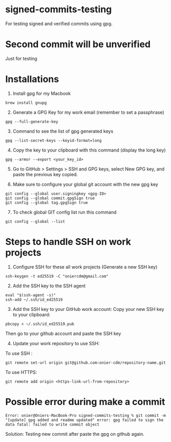 # signed-commits-testing

For testing signed and verified commits using gpg.

# Second commit will be unverified

Just for testing

# Installations

1. Install gpg for my Macbook

```
brew install gnupg
```

2. Generate a GPG Key for my work email (remember to set a passphrase)

```
gpg --full-generate-key
```

3. Command to see the list of gpg generated keys

```
gpg --list-secret-keys --keyid-format=long
```

4. Copy the key to your clipboard with this command (display the long key)

```
gpg --armor --export <your_key_id>
```

5. Go to GitHub > Settings > SSH and GPG keys, select New GPG key, and paste the previous key copied.

6. Make sure to configure your global git account with the new gpg key

```
git config --global user.signingkey <gpg-ID>
git config --global commit.gpgSign true
git config --global tag.gpgSign true
```

7. To check global GIT config list run this command

```
git config --global --list
```

# Steps to handle SSH on work projects

1. Configure SSH for these all work projects (Generate a new SSH key)

```
ssh-keygen -t ed25519 -C "oniercdm@gmail.com"
```

2. Add the SSH key to the SSH agent

```
eval "$(ssh-agent -s)"
ssh-add ~/.ssh/id_ed25519
```

3. Add the SSH key to your GitHub work account: Copy your new SSH key to your clipboard:

```
pbcopy < ~/.ssh/id_ed25519.pub
```

Then go to your github account and paste the SSH key

4. Update your work repository to use SSH:

To use SSH :

```
git remote set-url origin git@github.com:onier-cdm/repository-name.git
```

To use HTTPS:

```
git remote add origin <https-link-url-from-repository>
```

# Possible error during make a commit

`Error: onier@Oniers-MacBook-Pro signed-commits-testing % git commit -m "[update] gpg added and readme updated"
error: gpg failed to sign the data
fatal: failed to write commit object`

Solution: Testing new commit after paste the gpg on github again.
